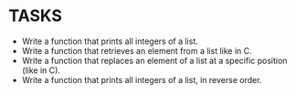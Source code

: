 # TASKS
- Write a function that prints all integers of a list.
- Write a function that retrieves an element from a list like in C.
- Write a function that replaces an element of a list at a specific position (like in C).
- Write a function that prints all integers of a list, in reverse order.
